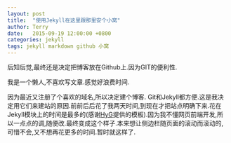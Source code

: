```yaml
---
layout: post
title:  "使用Jekyll在这里跟那里安个小窝"
author: Terry
date:   2015-09-19 12:00:00 +0800
categories: jekyll
tags: jekyll markdown github 小窝
---
```


后知后觉,最终还是决定把博客放在Github上.因为GIT的便利性.

我是一个懒人,不喜欢写文章.感觉好浪费时间.





因为最近又注册了个喜欢的域名,所以决定建个博客. Git和Jekyll都方便.这是我决定用它们来建站的原因.前前后后花了我两天时间,到现在才把站点明确下来.花在Jekyll模块上的时间是最多的(感谢[HyG](https://github.com/Gaohaoyang)提供的模板).因为我不懂网页前端开发,所以一点点的调,随便改.最终变成这个样子.本来想让侧边栏随页面的滚动而滚动的,可惜不会,又不想再花更多的时间.暂时就这样了.







